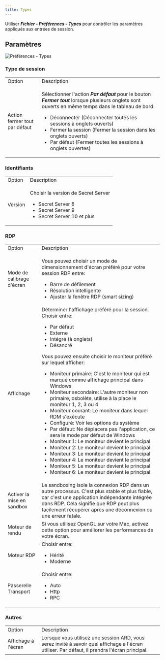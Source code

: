 ```yaml
---
title: Types
---
```

Utiliser ***Fichier - Préférences - Types*** pour contrôler les paramètres appliqués aux entrées de session. 

## Paramètres 

![Préférences - Types](https://webdevolutions.azureedge.net/docs/fr/rdm/mac/clip4032.png) 

### Type de session 

<table>
	<tr>
		<td>
Option 
		</td>
		<td>
Description 
		</td>
	</tr>
	<tr>
		<td>
Action fermer tout par défaut 
		</td>
		<td>

Sélectionner l'action ***Par défaut*** pour le bouton ***Fermer tout*** lorsque plusieurs onglets sont ouverts en même temps dans le tableau de bord:  

* Déconnecter (Déconnecter toutes les sessions à onglets ouverts) 
* Fermer la session (Fermer la session dans les onglets ouverts) 
* Par défaut (Fermer toutes les sessions à onglets ouvertes) 
		</td>
	</tr>
</table>

### Identifiants 

<table>
	<tr>
		<td>
Option 
		</td>
		<td>
Description 
		</td>
	</tr>
	<tr>
		<td>
Version 
		</td>
		<td>

Choisir la version de Secret Server  

* Secret Server 8 
* Secret Server 9 
* Secret Server 10 et plus 
		</td>
	</tr>
</table>

### RDP 

<table>
	<tr>
		<td>
Option 
		</td>
		<td>
Description 
		</td>
	</tr>
	<tr>
		<td>
Mode de calibrage d'écran 
		</td>
		<td>

Vous pouvez choisir un mode de dimensionnement d'écran préféré pour votre session RDP entre:  

* Barre de défilement 
* Résolution intelligente 
* Ajuster la fenêtre RDP (smart sizing) 
		</td>
	</tr>
	<tr>
		<td>
Affichage 
		</td>
		<td>
Déterminer l'affichage préféré pour la session. Choisir entre: 

* Par défaut 
* Externe 
* Intégré (à onglets) 
* Désancré 

Vous pouvez ensuite choisir le moniteur préféré sur lequel afficher:  

* Moniteur primaire: C'est le moniteur qui est marqué comme affichage principal dans Windows 
* Moniteur secondaire: L'autre moniteur non primaire, osbolète, utilise à la place le moniteur 1, 2, 3 ou 4 
* Moniteur courant: Le moniteur dans lequel RDM s'exécute 
* Configuré: Voir les options du système 
* Par défaut: Ne déplacera pas l'application, ce sera le mode par défaut de Windows 
* Moniteur 1: Le moniteur devient le principal 
* Moniteur 2: Le moniteur devient le principal 
* Moniteur 3: Le moniteur devient le principal 
* Moniteur 4: Le moniteur devient le principal 
* Moniteur 5: Le moniteur devient le principal 
* Moniteur 6: Le moniteur devient le principal 
		</td>
	</tr>
	<tr>
		<td>
Activer la mise en sandbox 
		</td>
		<td>
Le sandboxing isole la connexion RDP dans un autre processus. C'est plus stable et plus fiable, car c'est une application indépendante intégrée dans RDP. Cela signifie que RDP peut plus facilement récupérer après une déconnexion ou une erreur fatale. 
		</td>
	</tr>
	<tr>
		<td>
Moteur de rendu 
		</td>
		<td>
Si vous utilisez OpenGL sur votre Mac, activez cette option pour améliorer les performances de votre écran. 
		</td>
	</tr>
	<tr>
		<td>
Moteur RDP 
		</td>
		<td>
Choisir entre:  

* Hérité 
* Moderne 
		</td>
	</tr>
	<tr>
		<td>
Passerelle Transport 
		</td>
		<td>
Choisir entre:  

* Auto 
* Http 
* RPC 
		</td>
	</tr>
</table>

### Autres 

<table>
	<tr>
		<td>
Option 
		</td>
		<td>
Description 
		</td>
	</tr>
	<tr>
		<td>
Affichage à l'écran 
		</td>
		<td>
Lorsque vous utilisez une session ARD, vous serez invité à savoir quel affichage à l'écran utiliser. Par défaut, il prendra l'écran principal. 
		</td>
	</tr>
</table>


